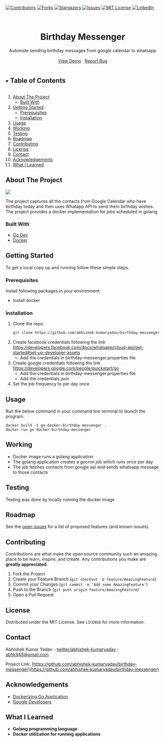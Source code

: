 [![Contributors][contributors-shield]][contributors-url]
[![Forks][forks-shield]][forks-url]
[![Stargazers][stars-shield]][stars-url]
[![Issues][issues-shield]][issues-url]
[![MIT License][license-shield]][license-url]
[![LinkedIn][linkedin-shield]][linkedin-url]

<!-- PROJECT LOGO -->
<br />
<p align="center">
<!--   <a href="https://github.com/abhishek-kumaryadav/birthday-messenger">
    <img src="images/logo.png" alt="Logo" width="80" height="80">
  </a> -->

  <h1 align="center">Birthday Messenger</h1>

  <p align="center">
    Automate sending birthday messages from google calendar to whatsapp
    <br />
    <br />
    <a href="#testing">View Demo</a>
    ·
    <a href="https://github.com/abhishek-kumaryadav/birthday-messenger/issues">Report Bug</a>
  </p>
</p>

<!-- TABLE OF CONTENTS -->
<details open="open">
  <summary><h2 style="display: inline-block">Table of Contents</h2></summary>
  <ol>
    <li>
      <a href="#about-the-project">About The Project</a>
      <ul>
        <li><a href="#built-with">Built With</a></li>
      </ul>
    </li>
    <li>
      <a href="#getting-started">Getting Started</a>
      <ul>
        <li><a href="#prerequisites">Prerequisites</a></li>
        <li><a href="#installation">Installation</a></li>
      </ul>
    </li>
    <li><a href="#usage">Usage</a></li>
    <li><a href="#working">Working</a></li>
    <li><a href="#testing">Testing</a></li>
    <li><a href="#roadmap">Roadmap</a></li>
    <li><a href="#contributing">Contributing</a></li>
    <li><a href="#license">License</a></li>
    <li><a href="#contact">Contact</a></li>
    <li><a href="#acknowledgements">Acknowledgements</a></li>
    <li><a href="#what-i-learned">What I Learned</a></li>
  </ol>
</details>

<!-- ABOUT THE PROJECT -->

## About The Project

![](./src/images/server2FailPass.png)

The project captures all the contacts from Google Calendar who have birthday today and then uses Whatapp API to send them birthday wishes. The project provides a docker implementation for jobs scheduled in golang.

### Built With

- [Go Dev](https://go.dev/doc/)
- [Docker](https://docs.docker.com/)

<!-- GETTING STARTED -->

## Getting Started

To get a local copy up and running follow these simple steps.

### Prerequisites

Install following packages in your environment:

- Install docker

### Installation

1. Clone the repo:
   ```sh
   git clone https://github.com/abhishek-kumaryadav/birthday-messenger.git
   ```
2. Create facebook credentials following the link https://developers.facebook.com/docs/whatsapp/cloud-api/get-started#set-up-developer-assets
    - Add the credentials in birthday-messenger.properties file
3. Create google credentials following the link https://developers.google.com/people/quickstart/go
    - Add the credentials in birthday-messenger.properties file
    - Add the credentials.json
4. Set the job frequency to per day once
<!-- USAGE EXAMPLES -->

## Usage

Run the below command in your command line terminal to launch the program:

```
docker build -t go-docker-birthday-messenger .
docker run go-docker-birthday-messenger
```

<!-- WORKING -->

## Working

- Docker image runs a golang application
- The golang application creates a gocron job which runs once per day
- The job fetches contacts from google api and sends whatsapp message to those contacts
<!-- TESTING -->

## Testing

Testing was done by locally running the docker image

<!-- ROADMAP -->

## Roadmap

See the [open issues](https://github.com/abhishek-kumaryadav/birthday-messenger/issues) for a list of proposed features (and known issues).

<!-- CONTRIBUTING -->

## Contributing

Contributions are what make the open source community such an amazing place to be learn, inspire, and create. Any contributions you make are **greatly appreciated**.

1. Fork the Project
2. Create your Feature Branch (`git checkout -b feature/AmazingFeature`)
3. Commit your Changes (`git commit -m 'Add some AmazingFeature'`)
4. Push to the Branch (`git push origin feature/AmazingFeature`)
5. Open a Pull Request

<!-- LICENSE -->

## License

Distributed under the MIT License. See `LICENSE` for more information.

<!-- CONTACT -->

## Contact

Abhishek Kumar Yadav - [twitter/abhishek-kumaryadav](https://twitter.com/abhishek-kumaryadav) - abhk943@gmail.com

Project Link: [https://github.com/abhishek-kumaryadav/birthday-messenger](https://github.com/abhishek-kumaryadav/birthday-messenger)

<!-- ACKNOWLEDGEMENTS -->

## Acknowledgements

- [Dockerizing Go Application](https://blog.logrocket.com/dockerizing-go-application/)
- [Google Developers](https://developers.google.com/)

<!-- WHAT I LEARNED -->

## What I Learned

- **Golang programming language**
- **Docker utilization for running applications**
  <!-- MARKDOWN LINKS & IMAGES -->
  <!-- https://www.markdownguide.org/basic-syntax/#reference-style-links -->

[contributors-shield]: https://img.shields.io/github/contributors/abhishek-kumaryadav/birthday-messenger.svg?style=for-the-badge
[contributors-url]: https://github.com/abhishek-kumaryadav/birthday-messenger/graphs/contributors
[forks-shield]: https://img.shields.io/github/forks/abhishek-kumaryadav/birthday-messenger.svg?style=for-the-badge
[forks-url]: https://github.com/abhishek-kumaryadav/birthday-messenger/network/members
[stars-shield]: https://img.shields.io/github/stars/abhishek-kumaryadav/birthday-messenger.svg?style=for-the-badge
[stars-url]: https://github.com/abhishek-kumaryadav/birthday-messenger/stargazers
[issues-shield]: https://img.shields.io/github/issues/abhishek-kumaryadav/birthday-messenger.svg?style=for-the-badge
[issues-url]: https://github.com/abhishek-kumaryadav/birthday-messenger/issues
[license-shield]: https://img.shields.io/github/license/abhishek-kumaryadav/birthday-messenger.svg?style=for-the-badge
[license-url]: https://github.com/abhishek-kumaryadav/birthday-messenger/blob/master/LICENSE.txt
[linkedin-shield]: https://img.shields.io/badge/-LinkedIn-black.svg?style=for-the-badge&logo=linkedin&colorB=555
[linkedin-url]: https://linkedin.com/in/abhishek-kumaryadav
